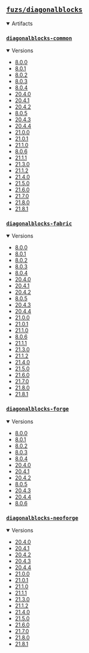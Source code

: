 ## [`fuzs/diagonalblocks`](.)

<details open>
<summary>Artifacts</summary>

### [`diagonalblocks-common`](./diagonalblocks-common)
<details open>
<summary>Versions</summary>

- [8.0.0](./diagonalblocks-common/8.0.0)
- [8.0.1](./diagonalblocks-common/8.0.1)
- [8.0.2](./diagonalblocks-common/8.0.2)
- [8.0.3](./diagonalblocks-common/8.0.3)
- [8.0.4](./diagonalblocks-common/8.0.4)
- [20.4.0](./diagonalblocks-common/20.4.0)
- [20.4.1](./diagonalblocks-common/20.4.1)
- [20.4.2](./diagonalblocks-common/20.4.2)
- [8.0.5](./diagonalblocks-common/8.0.5)
- [20.4.3](./diagonalblocks-common/20.4.3)
- [20.4.4](./diagonalblocks-common/20.4.4)
- [21.0.0](./diagonalblocks-common/21.0.0)
- [21.0.1](./diagonalblocks-common/21.0.1)
- [21.1.0](./diagonalblocks-common/21.1.0)
- [8.0.6](./diagonalblocks-common/8.0.6)
- [21.1.1](./diagonalblocks-common/21.1.1)
- [21.3.0](./diagonalblocks-common/21.3.0)
- [21.1.2](./diagonalblocks-common/21.1.2)
- [21.4.0](./diagonalblocks-common/21.4.0)
- [21.5.0](./diagonalblocks-common/21.5.0)
- [21.6.0](./diagonalblocks-common/21.6.0)
- [21.7.0](./diagonalblocks-common/21.7.0)
- [21.8.0](./diagonalblocks-common/21.8.0)
- [21.8.1](./diagonalblocks-common/21.8.1)
</details>

### [`diagonalblocks-fabric`](./diagonalblocks-fabric)
<details open>
<summary>Versions</summary>

- [8.0.0](./diagonalblocks-fabric/8.0.0)
- [8.0.1](./diagonalblocks-fabric/8.0.1)
- [8.0.2](./diagonalblocks-fabric/8.0.2)
- [8.0.3](./diagonalblocks-fabric/8.0.3)
- [8.0.4](./diagonalblocks-fabric/8.0.4)
- [20.4.0](./diagonalblocks-fabric/20.4.0)
- [20.4.1](./diagonalblocks-fabric/20.4.1)
- [20.4.2](./diagonalblocks-fabric/20.4.2)
- [8.0.5](./diagonalblocks-fabric/8.0.5)
- [20.4.3](./diagonalblocks-fabric/20.4.3)
- [20.4.4](./diagonalblocks-fabric/20.4.4)
- [21.0.0](./diagonalblocks-fabric/21.0.0)
- [21.0.1](./diagonalblocks-fabric/21.0.1)
- [21.1.0](./diagonalblocks-fabric/21.1.0)
- [8.0.6](./diagonalblocks-fabric/8.0.6)
- [21.1.1](./diagonalblocks-fabric/21.1.1)
- [21.3.0](./diagonalblocks-fabric/21.3.0)
- [21.1.2](./diagonalblocks-fabric/21.1.2)
- [21.4.0](./diagonalblocks-fabric/21.4.0)
- [21.5.0](./diagonalblocks-fabric/21.5.0)
- [21.6.0](./diagonalblocks-fabric/21.6.0)
- [21.7.0](./diagonalblocks-fabric/21.7.0)
- [21.8.0](./diagonalblocks-fabric/21.8.0)
- [21.8.1](./diagonalblocks-fabric/21.8.1)
</details>

### [`diagonalblocks-forge`](./diagonalblocks-forge)
<details open>
<summary>Versions</summary>

- [8.0.0](./diagonalblocks-forge/8.0.0)
- [8.0.1](./diagonalblocks-forge/8.0.1)
- [8.0.2](./diagonalblocks-forge/8.0.2)
- [8.0.3](./diagonalblocks-forge/8.0.3)
- [8.0.4](./diagonalblocks-forge/8.0.4)
- [20.4.0](./diagonalblocks-forge/20.4.0)
- [20.4.1](./diagonalblocks-forge/20.4.1)
- [20.4.2](./diagonalblocks-forge/20.4.2)
- [8.0.5](./diagonalblocks-forge/8.0.5)
- [20.4.3](./diagonalblocks-forge/20.4.3)
- [20.4.4](./diagonalblocks-forge/20.4.4)
- [8.0.6](./diagonalblocks-forge/8.0.6)
</details>

### [`diagonalblocks-neoforge`](./diagonalblocks-neoforge)
<details open>
<summary>Versions</summary>

- [20.4.0](./diagonalblocks-neoforge/20.4.0)
- [20.4.1](./diagonalblocks-neoforge/20.4.1)
- [20.4.2](./diagonalblocks-neoforge/20.4.2)
- [20.4.3](./diagonalblocks-neoforge/20.4.3)
- [20.4.4](./diagonalblocks-neoforge/20.4.4)
- [21.0.0](./diagonalblocks-neoforge/21.0.0)
- [21.0.1](./diagonalblocks-neoforge/21.0.1)
- [21.1.0](./diagonalblocks-neoforge/21.1.0)
- [21.1.1](./diagonalblocks-neoforge/21.1.1)
- [21.3.0](./diagonalblocks-neoforge/21.3.0)
- [21.1.2](./diagonalblocks-neoforge/21.1.2)
- [21.4.0](./diagonalblocks-neoforge/21.4.0)
- [21.5.0](./diagonalblocks-neoforge/21.5.0)
- [21.6.0](./diagonalblocks-neoforge/21.6.0)
- [21.7.0](./diagonalblocks-neoforge/21.7.0)
- [21.8.0](./diagonalblocks-neoforge/21.8.0)
- [21.8.1](./diagonalblocks-neoforge/21.8.1)
</details>

</details>
